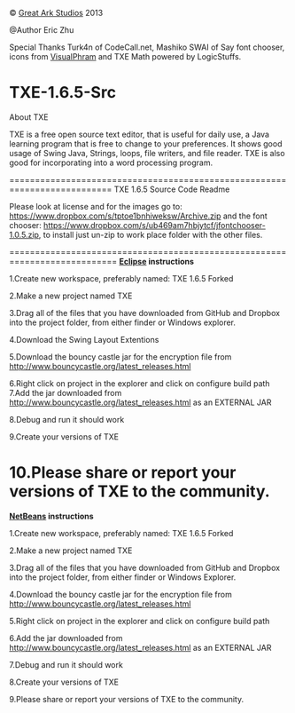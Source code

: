 © <a href="http://greatarkstudios.weebly.com">Great Ark Studios</a> 2013


@Author Eric Zhu 


Special Thanks Turk4n of CodeCall.net, Mashiko SWAI of Say font chooser, icons from <a href="http://www.visualpharm.com/must_have_icon_set/">VisualPhram</a> and TXE Math powered by LogicStuffs.


TXE-1.6.5-Src
=============
About TXE


TXE is a free open source text editor, that is useful for daily use, a Java learning program that is free to change to your preferences. It shows good usage of Swing Java, Strings, loops, file writers, and file reader. TXE is also good for incorporating into a word processing program. 

==========================================================================
TXE 1.6.5 Source Code Readme

Please look at license and for the images go to: https://www.dropbox.com/s/tptoe1bnhiweksw/Archive.zip and the font chooser: https://www.dropbox.com/s/ub469am7hbjytcf/jfontchooser-1.0.5.zip, to install just un-zip to work place folder with the other files.

===========================================================================
<b><a href= "http://eclipse.org">Eclipse</a> instructions</b>


1.Create new workspace, preferably named: TXE 1.6.5 Forked


2.Make a new project named TXE 


3.Drag all of the files that you have downloaded from GitHub and Dropbox 
into the project folder, from either finder or Windows explorer.


4.Download the Swing Layout Extentions 


5.Download the bouncy castle jar for the encryption file from http://www.bouncycastle.org/latest_releases.html 


6.Right click on project in the explorer and click on configure build path
7.Add the jar downloaded from http://www.bouncycastle.org/latest_releases.html as an EXTERNAL JAR


8.Debug and run it should work


9.Create your versions of TXE 


10.Please share or report your versions of TXE to the community.
====================================


<b><a href="https://netbeans.org">NetBeans<a> instructions</b>


1.Create new workspace, preferably named: TXE 1.6.5 Forked


2.Make a new project named TXE


3.Drag all of the files that you have downloaded from GitHub and Dropbox 
into the project folder, from either finder or Windows Explorer.


4.Download the bouncy castle jar for the encryption file from http://www.bouncycastle.org/latest_releases.html 


5.Right click on project in the explorer and click on configure build path


6.Add the jar downloaded from http://www.bouncycastle.org/latest_releases.html as an EXTERNAL JAR


7.Debug and run it should work


8.Create your versions of TXE 


9.Please share or report your versions of TXE to the community.
